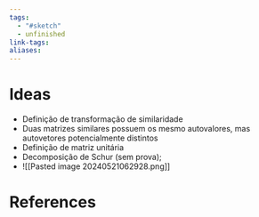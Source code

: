 ```yaml
---
tags:
  - "#sketch"
  - unfinished
link-tags: 
aliases:
---
```

# Ideas
- Definição de transformação de similaridade
- Duas matrizes similares possuem os mesmo autovalores, mas autovetores potencialmente distintos
- Definição de matriz unitária
- Decomposição de Schur (sem prova);
- ![[Pasted image 20240521062928.png]]

# References

